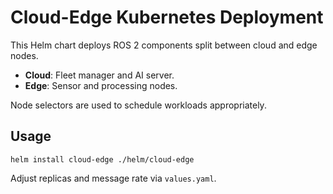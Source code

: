 # Cloud-Edge Kubernetes Deployment

This Helm chart deploys ROS 2 components split between cloud and edge nodes.

- **Cloud**: Fleet manager and AI server.
- **Edge**: Sensor and processing nodes.

Node selectors are used to schedule workloads appropriately.

## Usage
```
helm install cloud-edge ./helm/cloud-edge
```

Adjust replicas and message rate via `values.yaml`.
